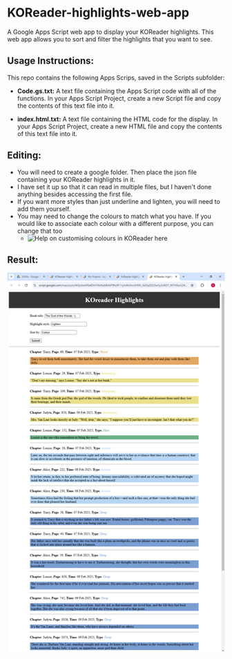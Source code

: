 # KOReader-highlights-web-app
A Google Apps Script web app to display your KOReader highlights. This web app allows you to sort and filter the highlights that you want to see.

## Usage Instructions:
This repo contains the following Apps Scrips, saved in the Scripts subfolder:
* **Code.gs.txt:** A text file containing the Apps Script code with all of the functions. In your Apps Script Project, create a new Script file and copy the contents of this text file into it.

* **index.html.txt:** A text file containing the HTML code for the display. In your Apps Script Project, create a new HTML file and copy the contents of this text file into it.

 

## Editing:
* You will need to create a google folder. Then place the json file containing your KOReader highlights in it.
* I have set it up so that it can read in multiple files, but I haven't done anything besides accessing the first file.
* If you want more styles than just underline and lighten, you will need to add them yourself.
* You may need to change the colours to match what you have. If you would like to associate each colour with a different purpose, you can change that too
  * ![Help on customising colours in KOReader here](https://www.reddit.com/r/koreader/comments/1ibqhmc/userpatch_to_customize_highlight_colors/?utm_source=share&utm_medium=web3x&utm_name=web3xcss&utm_term=1&utm_content=share_button)


## Result:
![Screenshot of web app in action](KOReaderHighlights.png)

